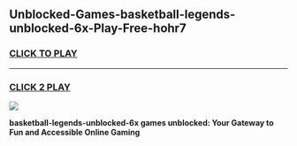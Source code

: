 
## Unblocked-Games-basketball-legends-unblocked-6x-Play-Free-hohr7
<h3>
<a href="https://premium76.site?title=basketball-legends-unblocked-6x&ref=12A">CLICK TO PLAY</a></h3>
<hr>

<h3>
<a href="https://premium76.site?title=basketball-legends-unblocked-6x&ref=12A">CLICK 2 PLAY</a>
  
</h3>

<a href="https://premium76.site?title=basketball-legends-unblocked-6x&ref=12A"><img src="https://clearcache.store/games.png"></a>


**basketball-legends-unblocked-6x games unblocked: Your Gateway to Fun and Accessible Online Gaming**
